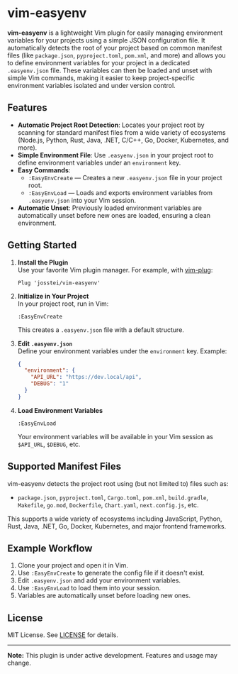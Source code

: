 # vim-easyenv

**vim-easyenv** is a lightweight Vim plugin for easily managing environment variables for your projects using a simple JSON configuration file. It automatically detects the root of your project based on common manifest files (like `package.json`, `pyproject.toml`, `pom.xml`, and more) and allows you to define environment variables for your project in a dedicated `.easyenv.json` file. These variables can then be loaded and unset with simple Vim commands, making it easier to keep project-specific environment variables isolated and under version control.

## Features

- **Automatic Project Root Detection**: Locates your project root by scanning for standard manifest files from a wide variety of ecosystems (Node.js, Python, Rust, Java, .NET, C/C++, Go, Docker, Kubernetes, and more).
- **Simple Environment File**: Use `.easyenv.json` in your project root to define environment variables under an `environment` key.
- **Easy Commands**:
  - `:EasyEnvCreate` — Creates a new `.easyenv.json` file in your project root.
  - `:EasyEnvLoad` — Loads and exports environment variables from `.easyenv.json` into your Vim session.
- **Automatic Unset**: Previously loaded environment variables are automatically unset before new ones are loaded, ensuring a clean environment.

## Getting Started

1. **Install the Plugin**  
   Use your favorite Vim plugin manager. For example, with [vim-plug](https://github.com/junegunn/vim-plug):

   ```vim
   Plug 'josstei/vim-easyenv'
   ```

2. **Initialize in Your Project**  
   In your project root, run in Vim:
   ```
   :EasyEnvCreate
   ```
   This creates a `.easyenv.json` file with a default structure.

3. **Edit `.easyenv.json`**  
   Define your environment variables under the `environment` key. Example:
   ```json
   {
     "environment": {
       "API_URL": "https://dev.local/api",
       "DEBUG": "1"
     }
   }
   ```

4. **Load Environment Variables**
   ```
   :EasyEnvLoad
   ```
   Your environment variables will be available in your Vim session as `$API_URL`, `$DEBUG`, etc.

## Supported Manifest Files

vim-easyenv detects the project root using (but not limited to) files such as:
- `package.json`, `pyproject.toml`, `Cargo.toml`, `pom.xml`, `build.gradle`, `Makefile`, `go.mod`, `Dockerfile`, `Chart.yaml`, `next.config.js`, etc.

This supports a wide variety of ecosystems including JavaScript, Python, Rust, Java, .NET, Go, Docker, Kubernetes, and major frontend frameworks.

## Example Workflow

1. Clone your project and open it in Vim.
2. Use `:EasyEnvCreate` to generate the config file if it doesn't exist.
3. Edit `.easyenv.json` and add your environment variables.
4. Use `:EasyEnvLoad` to load them into your session.
5. Variables are automatically unset before loading new ones.

## License

MIT License. See [LICENSE](LICENSE) for details.

---

**Note:** This plugin is under active development. Features and usage may change.
